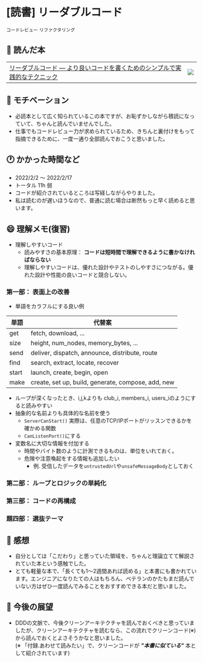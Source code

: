# [読書] リーダブルコード

`コードレビュー` `リファクタリング`

## :closed_book: 読んだ本

|||
|:--|:-:|
|[リーダブルコード ― より良いコードを書くためのシンプルで実践的なテクニック](https://www.oreilly.co.jp/books/9784873115658/)| ![](https://www.oreilly.co.jp/books/images/picture_large978-4-87311-565-8.jpeg)|

## :muscle: モチベーション

* 必読本として広く知られているこの本ですが、お恥ずかしながら積読になっていて、ちゃんと読んでいませんでした。
* 仕事でもコードレビュー力が求められているため、きちんと裏付けをもって指摘できるために、一度一通り全部読んでおこうと思いました。

## :clock1: かかった時間など

* 2022/2/2 〜 2022/2/17
* トータル 11h 弱
* コードが紹介されているところは写経しながらやりました。
* 私は読むのが遅いほうなので、普通に読む場合は断然もっと早く読めると思います。

## :smile: 理解メモ(復習)

* 理解しやすいコード
  * 読みやすさの基本原理： **コードは短時間で理解できるように書かなければならない**
  * 理解しやすいコードは、優れた設計やテストのしやすさにつながる。優れた設計や性能の良いコードと競合しない。

### 第一部： 表面上の改善

* 単語をカラフルにする良い例

| 単語 | 代替案 |
| --- | --- |
| get | fetch, download, ... |
| size | height, num_nodes, memory_bytes, ... |
| send | deliver, dispatch, announce, distribute, route |
| find | search, extract, locate, recover |
| start | launch, create, begin, open |
| make | create, set up, build, generate, compose, add, new |

* ループが深くなったとき、i,j,kよりも club_i, members_i, users_iのようにすると読みやすい
* 抽象的な名前よりも具体的な名前を使う
  * `ServerCanStart()` 実際は、任意のTCP/IPポートがリッスンできるかを確かめる関数
  * `CanListenPort()`にする
* 変数名に大切な情報を付加する
  * 時間やバイト数のように計測できるものは、単位をいれておく。
  * 危険や注意喚起をする情報も追加したい
    * 例. 受信したデータを`untrustedUrl`や`unsafeMessageBody`としておく



### 第二部： ループとロジックの単純化


### 第三部： コードの再構成


### 題四部： 選抜テーマ


## :tada: 感想

* 自分としては「こだわり」と思っていた領域を、ちゃんと理論立てて解説されていた本という感触でした。
* とても軽量な本で、「長くても1〜2週間あれば読める」と本書にも書かれています。エンジニアになりたての人はもちろん、ベテランのかたもまだ読んでいない方はぜひ一度読んでみることをおすすめできる本だと思いました。

## :telescope: 今後の展望

* DDDの文脈で、今後クリーンアーキテクチャを読んでおくべきと思っていましたが、クリーンアーキテクチャを読むなら、この流れでクリーンコード(※)から読んでおくとよさそうかなと思いました。  
(※ 「付録.あわせて読みたい」で、クリーンコードが ***"本書に似ている"*** 本として紹介されています)
